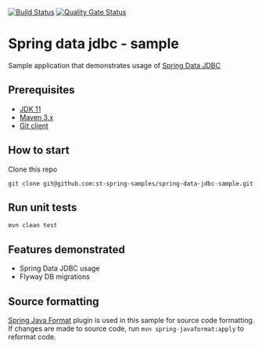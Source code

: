 [![Build Status](https://travis-ci.com/st-spring-samples/spring-data-jdbc-sample.svg?branch=master)](https://travis-ci.com/st-spring-samples/spring-data-jdbc-sample.svg?branch=master)
[![Quality Gate Status](https://sonarcloud.io/api/project_badges/measure?project=com.sudhirt.practice%3Aspring-data-jdbc-practice&metric=alert_status)](https://sonarcloud.io/dashboard?id=com.sudhirt.practice%3Aspring-data-jdbc-practice)
# Spring data jdbc - sample
Sample application that demonstrates usage of [Spring Data JDBC](https://spring.io/projects/spring-data-jdbc)

## Prerequisites
-  [JDK 11](https://adoptopenjdk.net/releases.html?variant=openjdk11&jvmVariant=hotspot)
-  [Maven 3.x](https://maven.apache.org/download.cgi)
-  [Git client](https://git-scm.com/download)

## How to start
Clone this repo
```
git clone git@github.com:st-spring-samples/spring-data-jdbc-sample.git
```

## Run unit tests
    mvn clean test

## Features demonstrated
- Spring Data JDBC usage
- Flyway DB migrations

## Source formatting
[Spring Java Format](https://github.com/spring-io/spring-javaformat) plugin is used in this sample for source code formatting. If changes are made to source code, run `mvn spring-javaformat:apply` to reformat code.